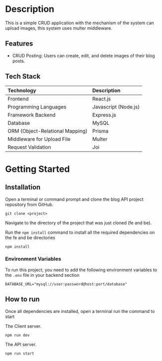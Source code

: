 
# Description 

This is a simple CRUD application with the mechanism of the system can upload images, this system uses multer middleware.

## Features

- CRUD Posting: Users can create, edit, and delete images of their blog posts.


## Tech Stack
| **Technology** |  **Description**               |
| :-------- | :---------------------------------- |
|Frontend                       |React.js|
|Programming Languages          |Javascript (Node.js)|
|Framework Backend              |Express.js|
|Database                       |MySQL|
|ORM (Object-Relational Mapping)|Prisma|
|Middleware for Upload File     |Multer|
|Request Validation             |Joi|

# Getting Started
## Installation
Open a terminal or command prompt and clone the blog API project repository from GitHub.
```
git clone <project>
```
Navigate to the directory of the project that was just cloned (fe and be).

Run the `npm install` command to install all the required dependencies on the fe and be directories
```
npm install
```
### Environment Variables
To run this project, you need to add the following environment variables to the `.env` file in your backend section
```
DATABASE_URL="mysql://user:password@host:port/database"
```

## How to run
Once all dependencies are installed, open a terminal run the command to start 

The Client server.
```
npm run dev
```
The API server.
```
npm run start
```
